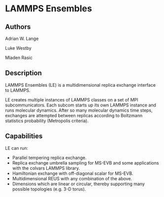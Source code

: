 # LAMMPS Ensembles 

## Authors 
Adrian W. Lange

Luke Westby

Mladen Rasic

## Description
LAMMPS Ensembles (LE) is a multidimensional replica exchange interface to LAMMPS.

LE creates multiple instances of LAMMPS classes on a set of MPI subcommunicators.
Each subcom starts up its own LAMMPS instance and runs molecular dynamics.
After so many molecular dynamics time steps, exchanges are attempted between replicas according to
Boltzmann statistics probability (Metropolis criteria).

## Capabilities
LE can run:
- Parallel tempering replica exchange.
- Replica exchange umbrella sampling for MS-EVB and some applications
  with the colvars LAMMPS library.
- Hamiltonian exchange with off-diagonal scalar for MS-EVB.
- Multidimensional REUS with any combination of the above.
- Dimensions which are linear or circular, thereby supporting many
  possible topologies (e.g. 3-D torus).

